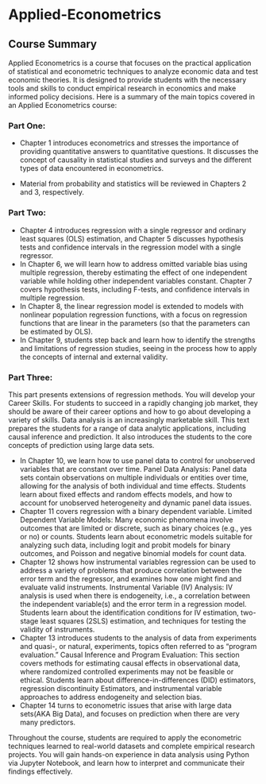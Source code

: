 # Applied-Econometrics

## Course Summary
Applied Econometrics is a course that focuses on the practical application of statistical and econometric techniques to analyze economic data and test economic theories. It is designed to provide students with the necessary tools and skills to conduct empirical research in economics and make informed policy decisions. Here is a summary of the main topics covered in an Applied Econometrics course:

### Part One:
* Chapter 1 introduces econometrics and stresses the importance of providing quantitative answers to quantitative questions. It discusses the concept of causality in statistical studies and surveys and the different types of data encountered in econometrics.

* Material from probability and statistics will be reviewed in Chapters 2 and 3, respectively.

### Part Two: 
* Chapter 4 introduces regression with a single regressor and ordinary least squares (OLS) estimation, and Chapter 5 discusses hypothesis tests and confidence intervals in the regression model with a single regressor.
* In Chapter 6, we will learn how to address omitted variable bias using multiple regression, thereby estimating the effect of one independent variable while holding other independent variables constant. Chapter 7 covers hypothesis tests, including F-tests, and confidence intervals in multiple regression.
* In Chapter 8, the linear regression model is extended to models with nonlinear population regression functions, with a focus on regression functions that are linear in the parameters (so that the parameters can be estimated by OLS).
* In Chapter 9, students step back and learn how to identify the strengths and limitations of regression studies, seeing in the process how to apply the concepts of internal and external validity.
### Part Three:
This part presents extensions of regression methods. You will develop your Career Skills. For students to succeed in a rapidly changing job market, they should be aware of their career options and how to go about developing a variety of skills. Data analysis is an increasingly marketable skill. This text prepares the students for a range of data analytic applications, including causal inference and prediction. It also introduces the students to the core concepts of prediction using large data sets.

* In Chapter 10, we learn how to use panel data to control for unobserved variables that are constant over time.
Panel Data Analysis: Panel data sets contain observations on multiple individuals or entities over time, allowing for the analysis of both individual and time effects. Students learn about fixed effects and random effects models, and how to account for unobserved heterogeneity and dynamic panel data issues.
* Chapter 11 covers regression with a binary dependent variable.
Limited Dependent Variable Models: Many economic phenomena involve outcomes that are limited or discrete, such as binary choices (e.g., yes or no) or counts. Students learn about econometric models suitable for analyzing such data, including logit and probit models for binary outcomes, and Poisson and negative binomial models for count data.
* Chapter 12 shows how instrumental variables regression can be used to address a variety of problems that produce correlation between the error term and the regressor, and examines how one might find and evaluate valid instruments.
Instrumental Variable (IV) Analysis: IV analysis is used when there is endogeneity, i.e., a correlation between the independent variable(s) and the error term in a regression model. Students learn about the identification conditions for IV estimation, two-stage least squares (2SLS) estimation, and techniques for testing the validity of instruments.
* Chapter 13 introduces students to the analysis of data from experiments and quasi-, or natural, experiments, topics often referred to as “program evaluation.”
Causal Inference and Program Evaluation: This section covers methods for estimating causal effects in observational data, where randomized controlled experiments may not be feasible or ethical. Students learn about difference-in-differences (DID) estimators, regression discontinuity Estimators, and instrumental variable approaches to address endogeneity and selection bias.
* Chapter 14 turns to econometric issues that arise with large data sets(AKA Big Data), and focuses on prediction when there are very many predictors.

Throughout the course, students are required to apply the econometric techniques learned to real-world datasets and complete empirical research projects. You will gain hands-on experience in data analysis using Python via Jupyter Notebook, and learn how to interpret and communicate their findings effectively.
